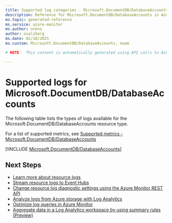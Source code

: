 ```yaml
---
title: Supported log categories - Microsoft.DocumentDB/DatabaseAccounts
description: Reference for Microsoft.DocumentDB/DatabaseAccounts in Azure Monitor Logs.
ms.topic: generated-reference
ms.service: azure-monitor
ms.author: orens
author: osalzberg
ms.date: 02/18/2025
ms.custom: Microsoft.DocumentDB/DatabaseAccounts, naam

# NOTE:  This content is automatically generated using API calls to Azure. Any edits made on these files will be overwritten in the next run of the script. 

---
```





# Supported logs for Microsoft.DocumentDB/DatabaseAccounts  
The following table lists the types of logs available for the Microsoft.DocumentDB/DatabaseAccounts resource type.
  
  
  
For a list of supported metrics, see [Supported metrics - Microsoft.DocumentDB/DatabaseAccounts](../supported-metrics/microsoft-documentdb-databaseaccounts-metrics.md)  
  

  
[!INCLUDE [Microsoft.DocumentDB/DatabaseAccounts](~/reusable-content/ce-skilling/azure/includes/azure-monitor/reference/logs/microsoft-documentdb-databaseaccounts-logs-include.md)]  
  

## Next Steps

* [Learn more about resource logs](/azure/azure-monitor/essentials/platform-logs-overview)
* [Stream resource logs to Event Hubs](/azure/azure-monitor/essentials/resource-logs#send-to-azure-event-hubs)
* [Change resource log diagnostic settings using the Azure Monitor REST API](/rest/api/monitor/diagnosticsettings)
* [Analyze logs from Azure storage with Log Analytics](/azure/azure-monitor/essentials/resource-logs#send-to-log-analytics-workspace)
* [Optimize log queries in Azure Monitor](/azure/azure-monitor/logs/query-optimization)
* [Aggregate data in a Log Analytics workspace by using summary rules (Preview)](/azure/azure-monitor/logs/summary-rules)